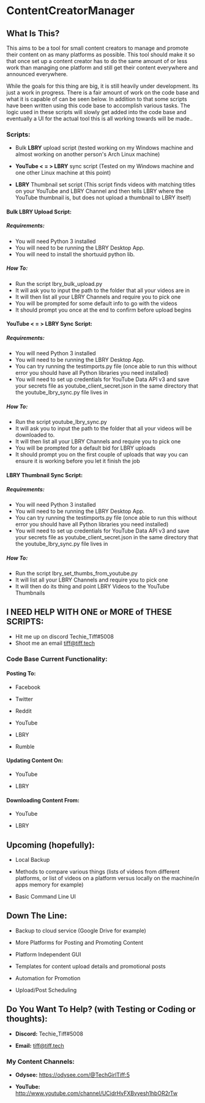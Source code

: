# ContentCreatorManager

## What Is This?

This aims to be a tool for small content creators to manage and promote their content on as many platforms as possible.  This tool should make it so that once set up a content creator has to do the same amount of or less work than managing one platform and still get their content everywhere and announced everywhere.

While the goals for this thing are big, it is still heavily under development.  Its just a work in progress.  There is a fair amount of work on the code base and what it is capable of can be seen below.  In addition to that some scripts have been written using this code base to accomplish various tasks.  The logic used in these scripts will slowly get added into the code base and eventually a UI for the actual tool this is all working towards will be made..

### Scripts:

- Bulk **LBRY** upload script (tested working on my Windows machine and almost working on another person's Arch Linux machine)

- **YouTube < = > LBRY** sync script (Tested on my Windows machine and one other Linux machine at this point)

- **LBRY** Thumbnail set script (This script finds videos with matching titles on your YouTube and LBRY Channel and then tells LBRY where the YouTube thumbnail is, but does not upload a thumbnail to LBRY itself)

#### Bulk LBRY Upload Script:

##### Requirements:

 - You will need Python 3 installed
 - You will need to be running the LBRY Desktop App.  
 - You will need to install the shortuuid python lib.
 
##### How To:

 - Run the script lbry_bulk_upload.py
 - It will ask you to input the path to the folder that all your videos are in
 - It will then list all your LBRY Channels and require you to pick one
 - You will be prompted for some default info to go with the videos
 - It should prompt you once at the end to confirm before upload begins
 
#### YouTube < = > LBRY Sync Script:

##### Requirements:

 - You will need Python 3 installed
 - You will need to be running the LBRY Desktop App.  
 - You can try running the testimports.py file (once able to run this without error you should have all Python libraries you need installed)
 - You will need to set up credentials for YouTube Data API v3 and save your secrets file as youtube_client_secret.json in the same directory that the youtube_lbry_sync.py file lives in
 
##### How To:

 - Run the script youtube_lbry_sync.py
 - It will ask you to input the path to the folder that all your videos will be downloaded to.
 - It will then list all your LBRY Channels and require you to pick one
 - You will be prompted for a default bid for LBRY uploads
 - It should prompt you on the first couple of uploads that way you can ensure it is working before you let it finish the job

#### LBRY Thumbnail Sync Script:

##### Requirements:

 - You will need Python 3 installed
 - You will need to be running the LBRY Desktop App.  
 - You can try running the testimports.py file (once able to run this without error you should have all Python libraries you need installed)
 - You will need to set up credentials for YouTube Data API v3 and save your secrets file as youtube_client_secret.json in the same directory that the youtube_lbry_sync.py file lives in
 
##### How To:

 - Run the script lbry_set_thumbs_from_youtube.py
 - It will list all your LBRY Channels and require you to pick one
 - It will then do its thing and point LBRY Videos to the YouTube Thumbnails

## I NEED HELP WITH ONE or MORE of THESE SCRIPTS:

- Hit me up on discord Techie_Tiff#5008
- Shoot me an email tiff@tiff.tech

### Code Base Current Functionality:

#### Posting To:

- Facebook

- Twitter

- Reddit

- YouTube

- LBRY

- Rumble

#### Updating Content On:

- YouTube

- LBRY

#### Downloading Content From:

- YouTube

- LBRY

## Upcoming (hopefully):

- Local Backup

- Methods to compare various things (lists of videos from different platforms, or list of videos on a platform versus locally on the machine/in apps memory for example)

- Basic Command Line UI

## Down The Line:

- Backup to cloud service (Google Drive for example)

- More Platforms for Posting and Promoting Content

- Platform Independent GUI

- Templates for content upload details and promotional posts

- Automation for Promotion

- Upload/Post Scheduling

## Do You Want To Help? (with Testing or Coding or thoughts):

 - **Discord:** Techie_Tiff#5008

 - **Email:** tiff@tiff.tech

### My Content Channels:

 - **Odysee:** https://odysee.com/@TechGirlTiff:5

 - **YouTube:** http://www.youtube.com/channel/UCidrHvFXBvyesh1hbOR2rTw
